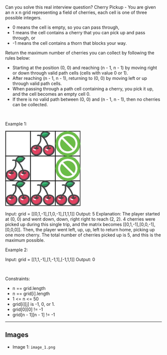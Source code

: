 Can you solve this real interview question? Cherry Pickup - You are given an n x n grid representing a field of cherries, each cell is one of three possible integers.

 * 0 means the cell is empty, so you can pass through,
 * 1 means the cell contains a cherry that you can pick up and pass through, or
 * -1 means the cell contains a thorn that blocks your way.

Return the maximum number of cherries you can collect by following the rules below:

 * Starting at the position (0, 0) and reaching (n - 1, n - 1) by moving right or down through valid path cells (cells with value 0 or 1).
 * After reaching (n - 1, n - 1), returning to (0, 0) by moving left or up through valid path cells.
 * When passing through a path cell containing a cherry, you pick it up, and the cell becomes an empty cell 0.
 * If there is no valid path between (0, 0) and (n - 1, n - 1), then no cherries can be collected.

 

Example 1:

![Example 1](./image_1.png)


Input: grid = [[0,1,-1],[1,0,-1],[1,1,1]]
Output: 5
Explanation: The player started at (0, 0) and went down, down, right right to reach (2, 2).
4 cherries were picked up during this single trip, and the matrix becomes [[0,1,-1],[0,0,-1],[0,0,0]].
Then, the player went left, up, up, left to return home, picking up one more cherry.
The total number of cherries picked up is 5, and this is the maximum possible.


Example 2:


Input: grid = [[1,1,-1],[1,-1,1],[-1,1,1]]
Output: 0


 

Constraints:

 * n == grid.length
 * n == grid[i].length
 * 1 <= n <= 50
 * grid[i][j] is -1, 0, or 1.
 * grid[0][0] != -1
 * grid[n - 1][n - 1] != -1

---

## Images

- Image 1: `image_1.png`
